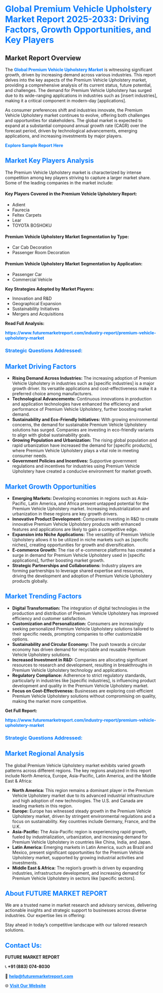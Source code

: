 <h1 style="color: #007BFF;">Global Premium Vehicle Upholstery Market Report 2025-2033: Driving Factors, Growth Opportunities, and Key Players</h1>

<section id="overview">
<h2>Market Report Overview</h2>
<p>The <a href="https://www.futuremarketreport.com/industry-report/premium-vehicle-upholstery-market" style="color: #007BFF; text-decoration: none;"><strong>Global Premium Vehicle Upholstery Market</strong></a> is witnessing significant growth, driven by increasing demand across various industries. This report delves into the key aspects of the Premium Vehicle Upholstery market, providing a comprehensive analysis of its current status, future potential, and challenges. The demand for Premium Vehicle Upholstery has surged due to its wide-ranging applications in industries such as [insert industries], making it a critical component in modern-day [applications].</p>
<p>As consumer preferences shift and industries innovate, the Premium Vehicle Upholstery market continues to evolve, offering both challenges and opportunities for stakeholders. The global market is expected to expand at a substantial compound annual growth rate (CAGR) over the forecast period, driven by technological advancements, emerging applications, and increasing investments by major players.</p>
</section>

<section id="overview">
<p><a href="https://www.futuremarketreport.com/request-sample/reportId=51120" style="color: #007BFF; text-decoration: none;"><strong>Explore Sample Report Here</strong></a></p>
</section>

<section id="key-players">
<h2 style="color: #007BFF;">Market Key Players Analysis</h2>
<p>The Premium Vehicle Upholstery market is characterized by intense competition among key players striving to capture a larger market share. Some of the leading companies in the market include:</p>
<h4>Key Players Covered in the Premium Vehicle Upholstery Report:</h4>
<ul><li>Adient</li><li>Faurecia</li><li>Feltex Carpets</li><li>Lear</li><li>TOYOTA BOSHOKU</li></ul>
<h4>Premium Vehicle Upholstery Market Segmentation by Type:</h4>
<ul><li>Car Cab Decoration</li><li>Passenger Room Decoration</li></ul>

<h4>Premium Vehicle Upholstery Market Segmentation by Application:</h4>
<ul><li>Passenger Car</li><li>Commercial Vehicle</li></ul>
<p><strong>Key Strategies Adopted by Market Players:</strong></p>
<ul>
<li>Innovation and R&D</li>
<li>Geographical Expansion</li>
<li>Sustainability Initiatives</li>
<li>Mergers and Acquisitions</li>
</ul>
</section>

<section>
<p><strong>Read Full Analysis: </strong></p><a href="https://www.futuremarketreport.com/industry-report/premium-vehicle-upholstery-market" style="color: #007BFF; text-decoration: none;"><strong>https://www.futuremarketreport.com/industry-report/premium-vehicle-upholstery-market</strong></a>
<h3 style="color: #007BFF;">Strategic Questions Addressed:</h3>
</section>

<section id="driving-factors">
<h2 style="color: #007BFF;">Market Driving Factors</h2>
<ul>
<li><strong>Rising Demand Across Industries:</strong> The increasing adoption of Premium Vehicle Upholstery in industries such as [specific industries] is a major growth driver. Its versatile applications and cost-effectiveness make it a preferred choice among manufacturers.</li>
<li><strong>Technological Advancements:</strong> Continuous innovations in production and application technologies have enhanced the efficiency and performance of Premium Vehicle Upholstery, further boosting market demand.</li>
<li><strong>Sustainability and Eco-Friendly Initiatives:</strong> With growing environmental concerns, the demand for sustainable Premium Vehicle Upholstery solutions has surged. Companies are investing in eco-friendly variants to align with global sustainability goals.</li>
<li><strong>Growing Population and Urbanization:</strong> The rising global population and rapid urbanization have increased the demand for [specific products], where Premium Vehicle Upholstery plays a vital role in meeting consumer needs.</li>
<li><strong>Government Policies and Incentives:</strong> Supportive government regulations and incentives for industries using Premium Vehicle Upholstery have created a conducive environment for market growth.</li>
</ul>
</section>

<section id="growth-opportunities">
<h2 style="color: #007BFF;">Market Growth Opportunities</h2>
<ul>
<li><strong>Emerging Markets:</strong> Developing economies in regions such as Asia-Pacific, Latin America, and Africa present untapped potential for the Premium Vehicle Upholstery market. Increasing industrialization and urbanization in these regions are key growth drivers.</li>
<li><strong>Innovative Product Development:</strong> Companies investing in R&D to create innovative Premium Vehicle Upholstery products with enhanced features and applications are likely to gain a competitive edge.</li>
<li><strong>Expansion into Niche Applications:</strong> The versatility of Premium Vehicle Upholstery allows it to be utilized in niche markets such as [specific niches], creating opportunities for growth and diversification.</li>
<li><strong>E-commerce Growth:</strong> The rise of e-commerce platforms has created a surge in demand for Premium Vehicle Upholstery used in [specific applications], further boosting market growth.</li>
<li><strong>Strategic Partnerships and Collaborations:</strong> Industry players are forming partnerships to leverage shared expertise and resources, driving the development and adoption of Premium Vehicle Upholstery products globally.</li>
</ul>
</section>

<section id="trending-factors">
<h2 style="color: #007BFF;">Market Trending Factors</h2>
<ul>
<li><strong>Digital Transformation:</strong> The integration of digital technologies in the production and distribution of Premium Vehicle Upholstery has improved efficiency and customer satisfaction.</li>
<li><strong>Customization and Personalization:</strong> Consumers are increasingly seeking personalized Premium Vehicle Upholstery solutions tailored to their specific needs, prompting companies to offer customizable options.</li>
<li><strong>Sustainability and Circular Economy:</strong> The push towards a circular economy has driven demand for recyclable and reusable Premium Vehicle Upholstery solutions.</li>
<li><strong>Increased Investment in R&D:</strong> Companies are allocating significant resources to research and development, resulting in breakthroughs in Premium Vehicle Upholstery technology and applications.</li>
<li><strong>Regulatory Compliance:</strong> Adherence to strict regulatory standards, particularly in industries like [specific industries], is influencing product development and quality in the Premium Vehicle Upholstery market.</li>
<li><strong>Focus on Cost-Effectiveness:</strong> Businesses are exploring cost-efficient Premium Vehicle Upholstery solutions without compromising on quality, making the market more competitive.</li>
</ul>
</section>

<section>
<p><strong>Get Full Report: </strong></p><a href="https://www.futuremarketreport.com/industry-report/premium-vehicle-upholstery-market" style="color: #007BFF; text-decoration: none;"><strong>https://www.futuremarketreport.com/industry-report/premium-vehicle-upholstery-market</strong></a>
<h3 style="color: #007BFF;">Strategic Questions Addressed:</h3>
</section>


<section id="regional-analysis">
<h2 style="color: #007BFF;">Market Regional Analysis</h2>
<p>The global Premium Vehicle Upholstery market exhibits varied growth patterns across different regions. The key regions analyzed in this report include North America, Europe, Asia-Pacific, Latin America, and the Middle East & Africa:</p>
<ul>
<li><strong>North America:</strong> This region remains a dominant player in the Premium Vehicle Upholstery market due to its advanced industrial infrastructure and high adoption of new technologies. The U.S. and Canada are leading markets in this region.</li>
<li><strong>Europe:</strong> Europe has witnessed steady growth in the Premium Vehicle Upholstery market, driven by stringent environmental regulations and a focus on sustainability. Key countries include Germany, France, and the U.K.</li>
<li><strong>Asia-Pacific:</strong> The Asia-Pacific region is experiencing rapid growth, fueled by industrialization, urbanization, and increasing demand for Premium Vehicle Upholstery in countries like China, India, and Japan.</li>
<li><strong>Latin America:</strong> Emerging markets in Latin America, such as Brazil and Mexico, present significant opportunities for the Premium Vehicle Upholstery market, supported by growing industrial activities and investments.</li>
<li><strong>Middle East & Africa:</strong> The region’s growth is driven by expanding industries, infrastructure development, and increasing demand for Premium Vehicle Upholstery in sectors like [specific sectors].</li>
</ul>
</section>

<footer>
<h2 style="color: #007BFF;">About FUTURE MARKET REPORT</h2>
<p>We are a trusted name in market research and advisory services, delivering actionable insights and strategic support to businesses across diverse industries. Our expertise lies in offering:</p>

<p>Stay ahead in today’s competitive landscape with our tailored research solutions.</p>

<h2 style="color: #007BFF;">Contact Us:</h2>
<p><strong>FUTURE MARKET REPORT</strong></p>
<p>📞 <strong>+91 (883) 074-8030</strong></p>
<p>📧 <strong><a href="mailto:help@futuremarketreport.com" style="color: #007BFF;">help@futuremarketreport.com</a></strong></p>
<p>🌐 <strong><a href="https://www.futuremarketreport.com/" style="color: #007BFF;">Visit Our Website</a></strong></p>
</footer>